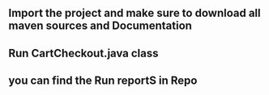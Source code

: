 ## Import the project and make sure to download all maven sources and Documentation
## Run CartCheckout.java class
## you can find the Run reportS in Repo